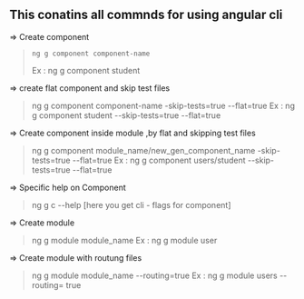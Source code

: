 
## This conatins all commnds for using angular cli

=> Create component
> `ng g component component-name`
> 
> Ex : ng g component student


=> create flat component and skip test files
> ng g component component-name -skip-tests=true --flat=true 
> Ex : ng g component student --skip-tests=true --flat=true 

=> Create component inside module ,by flat and skipping test files 
> ng g component  module_name/new_gen_component_name -skip-tests=true --flat=true
Ex : ng g component  users/student --skip-tests=true --flat=true 

=> Specific help on Component
>  ng g c --help    [here you get cli - flags for component]  

=> Create module
> ng g module module_name
Ex : ng g module user 

=> Create module with routung files 
> ng g module module_name --routing=true
Ex : ng g module users --routing= true
